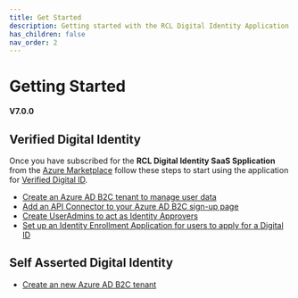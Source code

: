 ```yaml
---
title: Get Started
description: Getting started with the RCL Digital Identity Application.
has_children: false
nav_order: 2
---
```


# Getting Started
**V7.0.0**

## Verified Digital Identity

Once you have subscribed for the **RCL Digital Identity SaaS Spplication** from the [Azure Marketplace]() follow these steps to start using the application for [Verified Digital ID](./index.md#verified-digital-identity).

- [Create an Azure AD B2C tenant to manage user data](./aadb2c.md)
- [Add an API Connector to your Azure AD B2C sign-up page](./apiconnector.md)
- [Create UserAdmins to act as Identity Approvers](./useradmin.md)
- [Set up an Identity Enrollment Application for users to apply for a Digital ID](./enrollment.md)

## Self Asserted Digital Identity

- [Create an new Azure AD B2C tenant](./aadb2c.md)